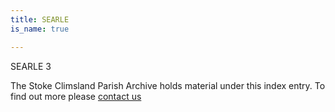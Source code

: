 ```yaml
---
title: SEARLE
is_name: true

---
```


SEARLE 3


The Stoke Climsland Parish Archive holds material under this index entry. To find out more please [contact us](/contact/)
